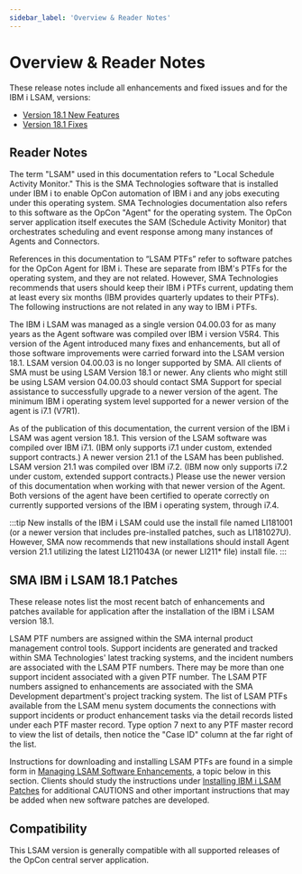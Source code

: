 ```yaml
---
sidebar_label: 'Overview & Reader Notes'
---
```


# Overview & Reader Notes

These release notes include all enhancements and fixed issues and for the IBM i LSAM, versions:

- [Version 18.1 New Features](./version-18.1-new-features.md)
- [Version 18.1 Fixes](./version-18.1-fixes.md)

## Reader Notes

The term "LSAM" used in this documentation refers to "Local Schedule Activity Monitor." This is the SMA Technologies software that is installed under IBM i to enable OpCon automation of IBM i and any jobs executing under this operating system. SMA Technologies documentation also refers to this software as the OpCon "Agent" for the operating system.  The OpCon server application itself executes the SAM (Schedule Activity Monitor) that orchestrates scheduling and event response among many instances of Agents and Connectors.

References in this documentation to “LSAM PTFs” refer to software patches for the OpCon Agent for IBM i. These are separate from IBM's PTFs for the operating system, and they are not related. However, SMA Technologies recommends that users should keep their IBM i PTFs current, updating them at least every six months (IBM provides quarterly updates to their PTFs). The following instructions are not related in any way to IBM i PTFs.

The IBM i LSAM was managed as a single version 04.00.03 for as many years as the Agent software was compiled over IBM i version V5R4. This version of the Agent introduced many fixes and enhancements, but all of those software improvements were carried forward into the LSAM version 18.1.  LSAM version 04.00.03 is no longer supported by SMA.  All clients of SMA must be using LSAM Version 18.1 or newer.  Any clients who might still be using LSAM version 04.00.03 should contact SMA Support for special assistance to successfully upgrade to a newer version of the agent.  The minimum IBM i operating system level supported for a newer version of the agent is i7.1 (V7R1).

As of the publication of this documentation, the current version of the IBM i LSAM was agent version 18.1. This version of the LSAM software was compiled over IBM i7.1.  (IBM only supports i7.1 under custom, extended support contracts.)  A newer version 21.1 of the LSAM has been published.  LSAM version 21.1 was compiled over IBM i7.2.  (IBM now only supports i7.2 under custom, extended support contracts.)  Please use the newer version of this documentation when working with that newer version of the Agent.  Both versions of the agent have been certified to operate correctly on currently supported versions of the IBM i operating system, through i7.4.

:::tip
New installs of the IBM i LSAM could use the install file named LI181001 (or a newer version that includes pre-installed patches, such as LI181027U). However, SMA now recommends that new installations should install Agent version 21.1 utilizing the latest LI211043A (or newer LI211* file) install file.
:::

## SMA IBM i LSAM 18.1 Patches

These release notes list the most recent batch of enhancements and patches available for application after the installation of the IBM i LSAM version 18.1. 

LSAM PTF numbers are assigned within the SMA internal product management control tools. Support incidents are generated and tracked within SMA Technologies' latest tracking systems, and the incident numbers are associated with the LSAM PTF numbers. There may be more than one support incident associated with a given PTF number. The LSAM PTF numbers assigned to enhancements are associated with the SMA Development department's project tracking system.  The list of LSAM PTFs available from the LSAM menu system documents the connections with support incidents or product enhancement tasks via the detail records listed under each PTF master record.  Type option 7 next to any PTF master record to view the list of details, then notice the "Case ID" column at the far right of the list. 

Instructions for downloading and installing LSAM PTFs are found in a simple form in [Managing LSAM Software Enhancements](./lsam-ptf-readme#introduction-to-ibm-i-agent-software-patches), a topic below in this section. Clients should study the instructions under [Installing IBM i LSAM Patches](./lsam-ptf-readme#installing-ibm-i-lsam-patches) for additional CAUTIONS and other important instructions that may be added when new software patches are developed.

## Compatibility
This LSAM version is generally compatible with all supported releases of the OpCon central server application.